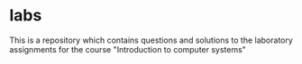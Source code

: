 # labs
This is a repository which contains questions and solutions to the laboratory assignments for the course "Introduction to computer systems"
